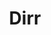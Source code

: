 ---
title: "Dirr"
url: /endingen-am-kaiserstuhl/dirr-koenigschaffhauser-strasse/
shop: Metzgerei
---